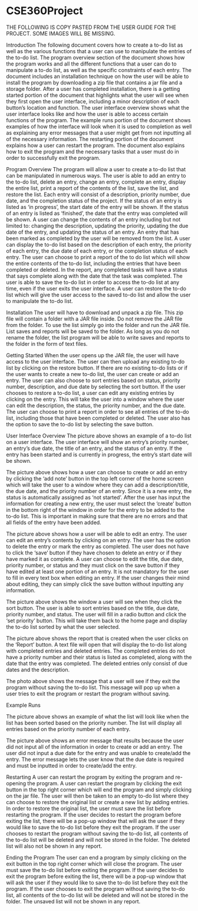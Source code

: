 # CSE360Project

THE FOLLOWING IS COPY PASTED FROM THE USER GUIDE FOR THE PROJECT. SOME IMAGES WILL BE MISSING.

Introduction
The following document covers how to create a to-do list as well as the various functions that a user can use to manipulate the entries of the to-do list. The program overview section of the document shows how the program works and all the different functions that a user can do to manipulate a to-do list, as well as the specific constraints of each entry. The document includes an installation technique on how the user will be able to install the program by downloading a zip file that contains a jar file and a storage folder. After a user has completed installation, there is a getting started portion of the document that highlights what the user will see when they first open the user interface, including a minor description of each button’s location and function. The user interface overview shows what the user interface looks like and how the user is able to access certain functions of the program. The example runs portion of the document shows examples of how the interface will look when it is used to completion as well as explaining any error messages that a user might get from not inputting all of the necessary information. The restarting portion of the document explains how a user can restart the program. The document also explains how to exit the program and the necessary tasks that a user must do in order to successfully exit the program. 

Program Overview
The program will allow a user to create a to-do list that can be manipulated in numerous ways. The user is able to add an entry to the to-do list, delete an entry, change an entry, complete an entry, display the entire list, print a report of the contents of the list, save the list, and restore the list. Each entry will consist of a description, priority number, due date, and the completion status of the project. If the status of an entry is listed as ‘in progress’, the start date of the entry will be shown. If the status of an entry is listed as ‘finished’, the date that the entry was completed will be shown. A user can change the contents of an entry including but not limited to: changing the description, updating the priority, updating the due date of the entry, and updating the status of an entry. An entry that has been marked as completed by the user will be removed from the list. A user can display the to-do list based on the description of each entry, the priority of each entry, the due date of each entry, or the completion status of each entry. The user can choose to print a report of the to do list which will show the entire contents of the to-do list, including the entries that have been completed or deleted. In the report, any completed tasks will have a status that says complete along with the date that the task was completed. The user is able to save the to-do list in order to access the to-do list at any time, even if the user exits the user interface. A user can restore the to-do list which will give the user access to the saved to-do list and allow the user to manipulate the to-do list. 

Installation
The user will have to download and unpack a zip file. This zip file will contain a folder with a JAR file inside. Do not remove the JAR file from the folder. To use the list simply go into the folder and run the JAR file. List saves and reports will be saved to the folder. As long as you do not rename the folder, the list program will be able to write saves and reports to the folder in the form of text files.

Getting Started 
When the user opens up the JAR file, the user will have access to the user interface. The user can then upload any existing to-do list by clicking on the restore button. If there are no existing to-do lists or if the user wants to create a new to-do list, the user can create or add an entry. The user can also choose to sort entries based on status, priority number, description, and due date by selecting the sort button. If the user chooses to restore a to-do list, a user can edit any existing entries by clicking on the entry. This will take the user into a window where the user can edit the description, the status, the priority number, and the due date. The user can choose to print a report in order to see all entries of the to-do list, including those that have been completed or deleted. The user also has the option to save the to-do list by selecting the save button. 

User Interface Overview
The picture above shows an example of a to-do list on a user interface. The user interface will show an entry’s priority number, an entry’s due date, the title of an entry, and the status of an entry. If the entry has been started and is currently in progress, the entry’s start date will be shown.  

The picture above shows how a user can choose to create or add an entry by clicking the ‘add note’ button in the top left corner of the home screen which will take the user to a window where they can add a description/title, the due date, and the priority number of an entry. Since it is a new entry, the status is automatically assigned as ‘not started’. After the user has input the information for creating a new entry, the user must select the ‘create’ button in the bottom right of the window in order for the entry to be added to the to-do list. This is important in making sure that there are no errors and that all fields of the entry have been added.  

The picture above shows how a user will be able to edit an entry. The user can edit an entry’s contents by clicking on an entry. The user has the option to delete the entry or mark the entry as completed. The user does not have to click the ‘save’ button if they have chosen to delete an entry or if they have marked it as complete. A user can choose to edit the title, due date, priority number, or status and they must click on the save button if they have edited at least one portion of an entry. It is not mandatory for the user to fill in every text box when editing an entry. If the user changes their mind about editing, they can simply click the save button without inputting any information. 

The picture above shows the window a user will see when they click the sort button. The user is able to sort entries based on the title, due date, priority number, and status. The user will fill in a radio button and click the ‘set priority’ button. This will take them back to the home page and display the to-do list sorted by what the user selected. 





The picture above shows the report that is created when the user clicks on the ‘Report’ button. A text file will open that will display the to-do list along with completed entries and deleted entries. The completed entries do not have a priority number and their status is listed as completed, along with the date that the entry was completed. The deleted entries only consist of due dates and the description. 

The photo above shows the message that a user will see if they exit the program without saving the to-do list. This message will pop up when a user tries to exit the program or restart the program without saving. 






Example Runs

The picture above shows an example of what the list will look like when the list has been sorted based on the priority number. The list will display all entries based on the priority number of each entry.    

The picture above shows an error message that results because the user did not input all of the information in order to create or add an entry. The user did not input a due date for the entry and was unable to create/add the entry. The error message lets the user know that the due date is required and must be inputted in order to create/add the entry. 

Restarting 
A user can restart the program by exiting the program and re-opening the program. A user can restart the program by clicking the exit button in the top right corner which will end the program and simply clicking on the jar file. The user will then be taken to an empty to-do list where they can choose to restore the original list or create a new list by adding entries. In order to restore the original list, the user must save the list before restarting the program. If the user decides to restart the program before exiting the list, there will be a pop-up window that will ask the user if they would like to save the to-do list before they exit the program. If the user chooses to restart the program without saving the to-do list, all contents of the to-do list will be deleted and will not be stored in the folder. The deleted list will also not be shown in any report.
 
Ending the Program 
The user can end a program by simply clicking on the exit button in the top right corner which will close the program. The user must save the to-do list before exiting the program. If the user decides to exit the program before exiting the list, there will be a pop-up window that will ask the user if they would like to save the to-do list before they exit the program. If the user chooses to exit the program without saving the to-do list, all contents of the to-do list will be deleted and will not be stored in the folder. The unsaved list will not be shown in any report. 
